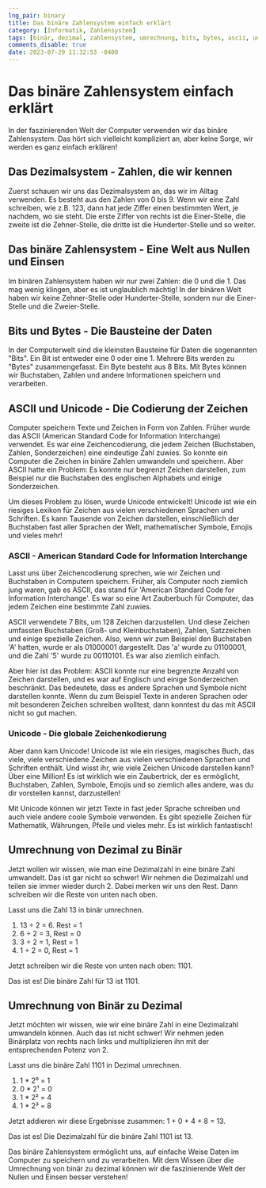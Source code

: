 ```yaml
---
lng_pair: binary
title: Das binäre Zahlensystem einfach erklärt
category: [Informatik, Zahlensystem]
tags: [binär, dezimal, zahlensystem, umrechnung, bits, bytes, ascii, unicode]
comments_disable: true
date: 2023-07-29 11:32:53 -0400
---
```


# Das binäre Zahlensystem einfach erklärt
In der faszinierenden Welt der Computer verwenden wir das binäre Zahlensystem. Das hört sich vielleicht kompliziert an, aber keine Sorge, wir werden es ganz einfach erklären!

## Das Dezimalsystem - Zahlen, die wir kennen
Zuerst schauen wir uns das Dezimalsystem an, das wir im Alltag verwenden. Es besteht aus den Zahlen von 0 bis 9. Wenn wir eine Zahl schreiben, wie z.B. 123, dann hat jede Ziffer einen bestimmten Wert, je nachdem, wo sie steht. Die erste Ziffer von rechts ist die Einer-Stelle, die zweite ist die Zehner-Stelle, die dritte ist die Hunderter-Stelle und so weiter.

## Das binäre Zahlensystem - Eine Welt aus Nullen und Einsen
Im binären Zahlensystem haben wir nur zwei Zahlen: die 0 und die 1. Das mag wenig klingen, aber es ist unglaublich mächtig! In der binären Welt haben wir keine Zehner-Stelle oder Hunderter-Stelle, sondern nur die Einer-Stelle und die Zweier-Stelle.

## Bits und Bytes - Die Bausteine der Daten
In der Computerwelt sind die kleinsten Bausteine für Daten die sogenannten "Bits". Ein Bit ist entweder eine 0 oder eine 1. Mehrere Bits werden zu "Bytes" zusammengefasst. Ein Byte besteht aus 8 Bits. Mit Bytes können wir Buchstaben, Zahlen und andere Informationen speichern und verarbeiten.

## ASCII und Unicode - Die Codierung der Zeichen
Computer speichern Texte und Zeichen in Form von Zahlen. Früher wurde das ASCII (American Standard Code for Information Interchange) verwendet. Es war eine Zeichencodierung, die jedem Zeichen (Buchstaben, Zahlen, Sonderzeichen) eine eindeutige Zahl zuwies. So konnte ein Computer die Zeichen in binäre Zahlen umwandeln und speichern. Aber ASCII hatte ein Problem: Es konnte nur begrenzt Zeichen darstellen, zum Beispiel nur die Buchstaben des englischen Alphabets und einige Sonderzeichen.

Um dieses Problem zu lösen, wurde Unicode entwickelt! Unicode ist wie ein riesiges Lexikon für Zeichen aus vielen verschiedenen Sprachen und Schriften. Es kann Tausende von Zeichen darstellen, einschließlich der Buchstaben fast aller Sprachen der Welt, mathematischer Symbole, Emojis und vieles mehr!

### ASCII - American Standard Code for Information Interchange
Lasst uns über Zeichencodierung sprechen, wie wir Zeichen und Buchstaben in Computern speichern. Früher, als Computer noch ziemlich jung waren, gab es ASCII, das stand für 'American Standard Code for Information Interchange'. Es war so eine Art Zauberbuch für Computer, das jedem Zeichen eine bestimmte Zahl zuwies.

ASCII verwendete 7 Bits, um 128 Zeichen darzustellen. Und diese Zeichen umfassten Buchstaben (Groß- und Kleinbuchstaben), Zahlen, Satzzeichen und einige spezielle Zeichen. Also, wenn wir zum Beispiel den Buchstaben 'A' hatten, wurde er als 01000001 dargestellt. Das 'a' wurde zu 01100001, und die Zahl '5' wurde zu 00110101. Es war also ziemlich einfach.

Aber hier ist das Problem: ASCII konnte nur eine begrenzte Anzahl von Zeichen darstellen, und es war auf Englisch und einige Sonderzeichen beschränkt. Das bedeutete, dass es andere Sprachen und Symbole nicht darstellen konnte. Wenn du zum Beispiel Texte in anderen Sprachen oder mit besonderen Zeichen schreiben wolltest, dann konntest du das mit ASCII nicht so gut machen.

### Unicode - Die globale Zeichenkodierung
Aber dann kam Unicode! Unicode ist wie ein riesiges, magisches Buch, das viele, viele verschiedene Zeichen aus vielen verschiedenen Sprachen und Schriften enthält. Und wisst ihr, wie viele Zeichen Unicode darstellen kann? Über eine Million! Es ist wirklich wie ein Zaubertrick, der es ermöglicht, Buchstaben, Zahlen, Symbole, Emojis und so ziemlich alles andere, was du dir vorstellen kannst, darzustellen!

Mit Unicode können wir jetzt Texte in fast jeder Sprache schreiben und auch viele andere coole Symbole verwenden. Es gibt spezielle Zeichen für Mathematik, Währungen, Pfeile und vieles mehr. Es ist wirklich fantastisch!

## Umrechnung von Dezimal zu Binär
Jetzt wollen wir wissen, wie man eine Dezimalzahl in eine binäre Zahl umwandelt. Das ist gar nicht so schwer! Wir nehmen die Dezimalzahl und teilen sie immer wieder durch 2. Dabei merken wir uns den Rest. Dann schreiben wir die Reste von unten nach oben.

Lasst uns die Zahl 13 in binär umrechnen.

1. 13 ÷ 2 = 6. Rest = 1
2. 6 ÷ 2 = 3, Rest = 0
3. 3 ÷ 2 = 1, Rest = 1
4. 1 ÷ 2 = 0, Rest = 1

Jetzt schreiben wir die Reste von unten nach oben: 1101.

Das ist es! Die binäre Zahl für 13 ist 1101.

## Umrechnung von Binär zu Dezimal
Jetzt möchten wir wissen, wie wir eine binäre Zahl in eine Dezimalzahl umwandeln können. Auch das ist nicht schwer! Wir nehmen jeden Binärplatz von rechts nach links und multiplizieren ihn mit der entsprechenden Potenz von 2.

Lasst uns die binäre Zahl 1101 in Dezimal umrechnen.

1. 1 * 2⁰ = 1
2. 0 * 2¹ = 0
3. 1 * 2² = 4
4. 1 * 2³ = 8

Jetzt addieren wir diese Ergebnisse zusammen: 1 + 0 + 4 + 8 = 13.

Das ist es! Die Dezimalzahl für die binäre Zahl 1101 ist 13.

Das binäre Zahlensystem ermöglicht uns, auf einfache Weise Daten im Computer zu speichern und zu verarbeiten. Mit dem Wissen über die Umrechnung von binär zu dezimal können wir die faszinierende Welt der Nullen und Einsen besser verstehen!